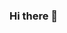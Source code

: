 ### Hi there 👋

<!--
**HHakz/HHakz** is a ✨ _special_ ✨ repository because its `README.md` (this file) appears on your GitHub profile.

Here are some ideas to get you started:

🔭 I’m currently working on a data dashboard
- 🌱 I’m currently learning how to code and use GitHub
- 👯 I’m looking to collaborate on a project
- 🤔 I’m looking for help with machine learning
- 💬 Ask me about my goals
- 📫 How to reach me: email/linkedIn
- 😄 Pronouns: she/her
- ⚡ Fun fact: I trekked the sahara desert 
-->
